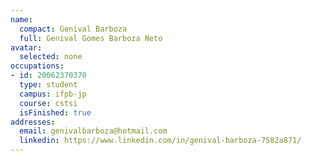 ```yaml
---
name:
  compact: Genival Barboza
  full: Genival Gomes Barboza Neto
avatar:
  selected: none
occupations:
- id: 20062370370
  type: student
  campus: ifpb-jp
  course: cstsi
  isFinished: true
addresses:
  email: genivalbarboza@hotmail.com
  linkedin: https://www.linkedin.com/in/genival-barboza-7582a871/
---
```

